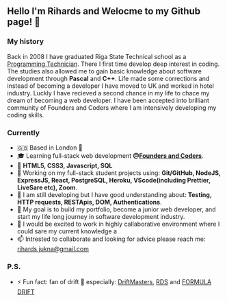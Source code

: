 ## Hello I'm Rihards and Welocme to my Github page! 👋

### My history

Back in 2008 I have graduated Riga State Technical school as a [Programming Technician](https://www.rvt.lv/eng/department/computer/study-programm). There I first time develop deep interest in coding. The studies also allowed me to gain basic knowledge about software development through **Pascal** and **C++**. Life made some corrections and instead of becoming a developer I have moved to UK and worked in hotel industry. Luckly I have recieved a second chance in my life to chace my dream of becoming a web developer. I have been accepted into brilliant community of Founders and Coders where I am intensively developing my coding skills.

### Currently

- 🇬🇧 Based in London 💂
- 🎓 Learning full-stack web development **@[Founders and Coders](https://www.foundersandcoders.com/)**.
- 🌱 **HTML5, CSS3, Javascript, SQL**
- 🔭 Working on my full-stack student projects using: **Git/GitHub, NodeJS, ExpressJS, React, PostgreSQL, Heroku, VScode(including Prettier, LiveSare etc), Zoom**.
- 🗿 I am still developing but I have good understanding about: **Testing, HTTP requests, RESTApis, DOM, Authentications**.
- 🎯 My goal is to build my portfolio, become a junior web developer, and start my life long journey in software development industry.
- 🤩 I would be excited to work in highly callaborative environment where I could sare my current knowledge a
- 📫 Intrested to collaborate and looking for advice please reach me: rihards.jukna@gmail.com

### P.S.

- ⚡ Fun fact: fan of drift 🏁 especially: [DriftMasters](https://www.driftmasters.gp/), [RDS](https://rdstv.ru/en/) and [FORMULA DRIFT](http://www.formulad.com/)


<!--
**RihardsJ/RihardsJ** is a ✨ _special_ ✨ repository because its `README.md` (this file) appears on your GitHub profile.



Here are some ideas to get you started:

- 👯 I’m looking to collaborate on ...
- 🤔 I’m looking for help with ...
- 💬 Ask me about ...

- 😄 Pronouns: ...


I am passionate tech-head who is learning web-development in "Founders and Coders" and looking for an opportunity to become a developer. 
Prior coding I have worked in luxury five-star hotels in London. That experience allowed me to meet from different backgrounds, build my communication and teamwork skills as well as to develop my organisational skills. I liked what I have done but I did not feel that I am making any impact. Before moving to London
I have graduated technical school in my home country Latvia. During my studies, I was creating some small projects in Pascal and C++. I enjoyed it a lot and always wanted to build my future in relation to my studies. In my free time I enjoy watching technology-related documentaries such as "AlphaGo" or "Terms and Conditions may apply".  I would be happy for an opportunity in the future to work on projects which would improve our society, help to improve healthcare, make people life easier or would help to defeat local or global disasters. 

-->



